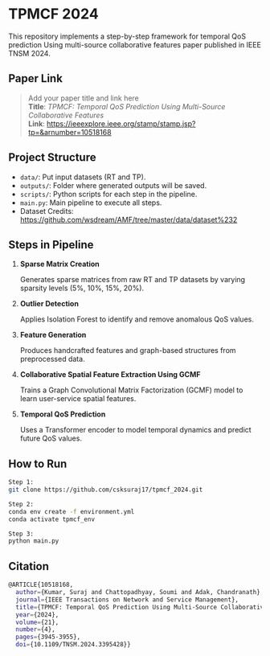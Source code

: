 # TPMCF 2024

This repository implements a step-by-step framework for temporal QoS prediction Using
multi-source collaborative features paper published in IEEE TNSM 2024.

## Paper Link

> Add your paper title and link here  
> **Title**: _TPMCF: Temporal QoS Prediction Using
Multi-Source Collaborative Features_  
> **Link**: https://ieeexplore.ieee.org/stamp/stamp.jsp?tp=&arnumber=10518168

## Project Structure

- `data/`: Put input datasets (RT and TP).
- `outputs/`: Folder where generated outputs will be saved.
- `scripts/`: Python scripts for each step in the pipeline.
- `main.py`: Main pipeline to execute all steps.
- Dataset Credits: https://github.com/wsdream/AMF/tree/master/data/dataset%232

## Steps in Pipeline

1. **Sparse Matrix Creation**  

   Generates sparse matrices from raw RT and TP datasets by varying sparsity levels (5%, 10%, 15%, 20%).

3. **Outlier Detection**  

   Applies Isolation Forest to identify and remove anomalous QoS values.

4. **Feature Generation**  

   Produces handcrafted features and graph-based structures from preprocessed data.

5. **Collaborative Spatial Feature Extraction Using GCMF**

   Trains a Graph Convolutional Matrix Factorization (GCMF) model to learn user-service spatial features.

7. **Temporal QoS Prediction**

   Uses a Transformer encoder to model temporal dynamics and predict future QoS values.


## How to Run

```bash
Step 1:
git clone https://github.com/csksuraj17/tpmcf_2024.git

Step 2: 
conda env create -f environment.yml
conda activate tpmcf_env

Step 3:
python main.py

```
## Citation
```bash
@ARTICLE{10518168,
  author={Kumar, Suraj and Chattopadhyay, Soumi and Adak, Chandranath},
  journal={IEEE Transactions on Network and Service Management}, 
  title={TPMCF: Temporal QoS Prediction Using Multi-Source Collaborative Features}, 
  year={2024},
  volume={21},
  number={4},
  pages={3945-3955},
  doi={10.1109/TNSM.2024.3395428}}

